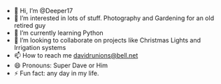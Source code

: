 - 👋 Hi, I’m @Deeper17
- 👀 I’m interested in lots of stuff. Photography and Gardening for an old retired guy
- 🌱 I’m currently learning Python
- 💞️ I’m looking to collaborate on projects like Christmas Lights and Irrigation systems
- 📫 How to reach me davidrunions@bell.net
- 😄 Pronouns: Super Dave or Him
- ⚡ Fun fact: any day in my life.

<!---
Deeper17/Deeper17 is a ✨ special ✨ repository because its `README.md` (this file) appears on your GitHub profile.
You can click the Preview link to take a look at your changes.
--->
